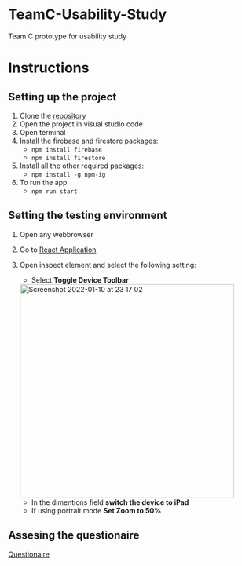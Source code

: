 # TeamC-Usability-Study
Team C prototype for usability study

# Instructions

## Setting up the project

1. Clone the [repository](https://github.com/Sam-Gry18/TeamC-Usability-Study.git)
2. Open the project in visual studio code 
3. Open terminal
4. Install the firebase and firestore packages:
   * `npm install firebase `
   * `npm install firestore`
5. Install all the other required packages:
   * `npm install -g npm-ig`   
6. To run the app
    * `npm run start`

## Setting the testing environment

1. Open any webbrowser
2. Go to [React Application](http://localhost:3000)
3. Open inspect element and select the following setting:
    * Select **Toggle Device Toolbar**
    <img width="436" alt="Screenshot 2022-01-10 at 23 17 02" src="https://user-images.githubusercontent.com/72805200/148847793-12a9f333-53ef-4259-91a7-18d612bfd542.png">
    
    * In the dimentions field **switch the device to iPad**
    * If using portrait mode **Set Zoom to 50%** 


## Assesing the questionaire
[Questionaire](https://docs.google.com/forms/d/e/1FAIpQLSdGRiheF8f6eVslWa6-NU6WYA_nDvWtzUaHRWqFUq8HTLJpNw/viewform)

